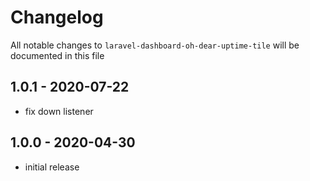 # Changelog

All notable changes to `laravel-dashboard-oh-dear-uptime-tile` will be documented in this file

## 1.0.1 - 2020-07-22

- fix down listener

## 1.0.0 - 2020-04-30

- initial release
